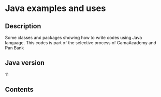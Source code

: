 # Java examples and uses

## Description

Some classes and packages showing how to write codes using Java language.
This codes is part of the selective process of GamaAcademy and Pan Bank

## Java version

11

## Contents

